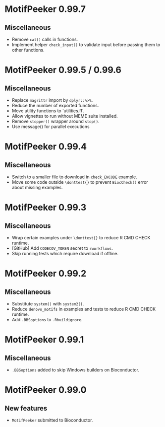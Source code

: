 # MotifPeeker 0.99.7

## Miscellaneous
 
* Remove `cat()` calls in functions.
* Implement helper `check_input()` to validate input before passing them to
  other functions.


# MotifPeeker 0.99.5 / 0.99.6

## Miscellaneous
 
* Replace `magrittr` import by `dplyr::%>%`.
* Reduce the number of exported functions.
* Move utility functions to 'utilities.R'.
* Allow vignettes to run without MEME suite installed.
* Remove `stopper()` wrapper around `stop()`.
* Use message() for parallel executions


# MotifPeeker 0.99.4

## Miscellaneous
 
* Switch to a smaller file to download in `check_ENCODE` example.
* Move some code outside `\donttest{}` to prevent `BiocCheck()` error about
  missing examples.


# MotifPeeker 0.99.3

## Miscellaneous
 
* Wrap certain examples under `\donttest{}` to reduce R CMD CHECK runtime.
* [GitHub] Add `CODECOV_TOKEN` secret to `rworkflows`.
* Skip running tests which require download if offline.


# MotifPeeker 0.99.2

## Miscellaneous
 
* Substitute `system()` with `system2()`.
* Reduce `denovo_motifs` in examples and tests to reduce R CMD CHECK runtime.
* Add `.BBSoptions` to `.Rbuildignore`.


# MotifPeeker 0.99.1

## Miscellaneous
 
* `.BBSoptions` added to skip Windows builders on Bioconductor.


# MotifPeeker 0.99.0

## New features
 
* `MotifPeeker` submitted to Bioconductor.
